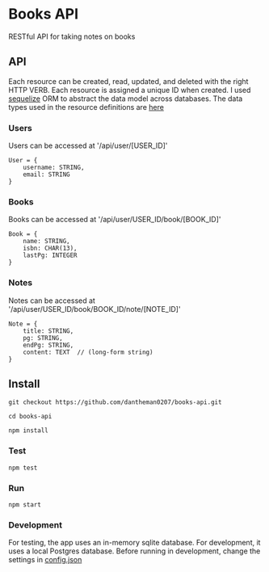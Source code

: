 # Books API
RESTful API for taking notes on books

## API
Each resource can be created, read, updated, and deleted with the right HTTP VERB.
Each resource is assigned a unique ID when created.
I used [sequelize](sequelizejs.com) ORM to abstract the data model across databases.
The data types used in the resource definitions are [here](http://docs.sequelizejs.com/en/latest/api/datatypes)


### Users
Users can be accessed at '/api/user/[USER_ID]'

	User = {
		username: STRING,
		email: STRING
	}

### Books
Books can be accessed at '/api/user/USER_ID/book/[BOOK_ID]'

	Book = {
		name: STRING,
        isbn: CHAR(13),
        lastPg: INTEGER
	}

### Notes
Notes can be accessed at '/api/user/USER_ID/book/BOOK_ID/note/[NOTE_ID]'

	Note = {
		title: STRING,
        pg: STRING,
        endPg: STRING,
        content: TEXT  // (long-form string)
	}

## Install

	git checkout https://github.com/dantheman0207/books-api.git

	cd books-api

	npm install

### Test

	npm test

### Run

	npm start


### Development
For testing, the app uses an in-memory sqlite database. For development, it uses a local Postgres database. Before running in development, change the settings in [config.json](config/config.json)